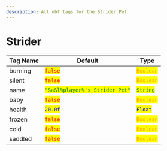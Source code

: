 ```yaml
---
description: All nbt tags for the Strider Pet
---
```



# Strider

| Tag Name     | Default                                                            | Type                                         |
| ------------ | ------------------------------------------------------------------ | -------------------------------------------- |
| burning | <mark style="color:red;">`false`</mark> | <mark style="color:orange;">`Boolean`</mark> |
| silent | <mark style="color:red;">`false`</mark> | <mark style="color:orange;">`Boolean`</mark> |
| name | <mark style="color:green;">`"&a&l%player%'s Strider Pet"`</mark> | <mark style="color:green;">`String`</mark> |
| baby | <mark style="color:red;">`false`</mark> | <mark style="color:orange;">`Boolean`</mark> |
| health | <mark style="color:blue;">`20.0f`</mark> | <mark style="color:blue;">`Float`</mark> |
| frozen | <mark style="color:red;">`false`</mark> | <mark style="color:orange;">`Boolean`</mark> |
| cold | <mark style="color:red;">`false`</mark> | <mark style="color:orange;">`Boolean`</mark> |
| saddled | <mark style="color:red;">`false`</mark> | <mark style="color:orange;">`Boolean`</mark> |
